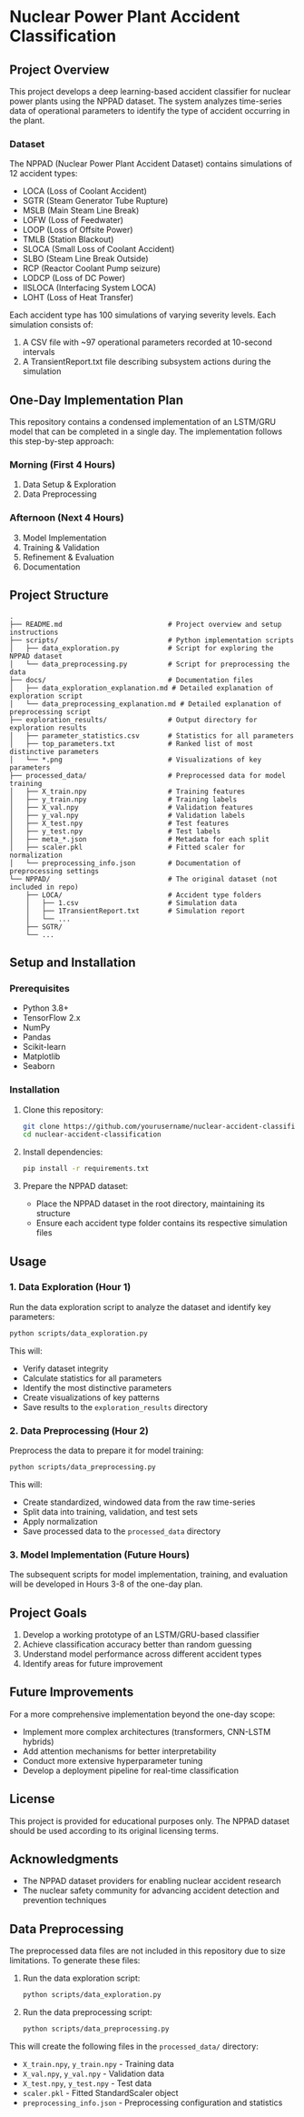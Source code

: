 # Nuclear Power Plant Accident Classification

## Project Overview

This project develops a deep learning-based accident classifier for nuclear power plants using the NPPAD dataset. The system analyzes time-series data of operational parameters to identify the type of accident occurring in the plant.

### Dataset

The NPPAD (Nuclear Power Plant Accident Dataset) contains simulations of 12 accident types:
- LOCA (Loss of Coolant Accident)
- SGTR (Steam Generator Tube Rupture)
- MSLB (Main Steam Line Break)
- LOFW (Loss of Feedwater)
- LOOP (Loss of Offsite Power)
- TMLB (Station Blackout)
- SLOCA (Small Loss of Coolant Accident)
- SLBO (Steam Line Break Outside)
- RCP (Reactor Coolant Pump seizure)
- LODCP (Loss of DC Power)
- IISLOCA (Interfacing System LOCA)
- LOHT (Loss of Heat Transfer)

Each accident type has 100 simulations of varying severity levels. Each simulation consists of:
1. A CSV file with ~97 operational parameters recorded at 10-second intervals
2. A TransientReport.txt file describing subsystem actions during the simulation

## One-Day Implementation Plan

This repository contains a condensed implementation of an LSTM/GRU model that can be completed in a single day. The implementation follows this step-by-step approach:

### Morning (First 4 Hours)
1. Data Setup & Exploration
2. Data Preprocessing

### Afternoon (Next 4 Hours)
3. Model Implementation
4. Training & Validation
5. Refinement & Evaluation
6. Documentation

## Project Structure

```
.
├── README.md                          # Project overview and setup instructions
├── scripts/                           # Python implementation scripts
│   ├── data_exploration.py            # Script for exploring the NPPAD dataset
│   └── data_preprocessing.py          # Script for preprocessing the data
├── docs/                              # Documentation files
│   ├── data_exploration_explanation.md # Detailed explanation of exploration script
│   └── data_preprocessing_explanation.md # Detailed explanation of preprocessing script
├── exploration_results/               # Output directory for exploration results
│   ├── parameter_statistics.csv       # Statistics for all parameters
│   ├── top_parameters.txt             # Ranked list of most distinctive parameters
│   └── *.png                          # Visualizations of key parameters
├── processed_data/                    # Preprocessed data for model training
│   ├── X_train.npy                    # Training features
│   ├── y_train.npy                    # Training labels
│   ├── X_val.npy                      # Validation features
│   ├── y_val.npy                      # Validation labels
│   ├── X_test.npy                     # Test features
│   ├── y_test.npy                     # Test labels
│   ├── meta_*.json                    # Metadata for each split
│   ├── scaler.pkl                     # Fitted scaler for normalization
│   └── preprocessing_info.json        # Documentation of preprocessing settings
└── NPPAD/                             # The original dataset (not included in repo)
    ├── LOCA/                          # Accident type folders
    │   ├── 1.csv                      # Simulation data
    │   ├── 1TransientReport.txt       # Simulation report
    │   └── ...
    ├── SGTR/
    └── ...
```

## Setup and Installation

### Prerequisites

- Python 3.8+
- TensorFlow 2.x
- NumPy
- Pandas
- Scikit-learn
- Matplotlib
- Seaborn

### Installation

1. Clone this repository:
   ```bash
   git clone https://github.com/yourusername/nuclear-accident-classification.git
   cd nuclear-accident-classification
   ```

2. Install dependencies:
   ```bash
   pip install -r requirements.txt
   ```

3. Prepare the NPPAD dataset:
   - Place the NPPAD dataset in the root directory, maintaining its structure
   - Ensure each accident type folder contains its respective simulation files

## Usage

### 1. Data Exploration (Hour 1)

Run the data exploration script to analyze the dataset and identify key parameters:

```bash
python scripts/data_exploration.py
```

This will:
- Verify dataset integrity
- Calculate statistics for all parameters
- Identify the most distinctive parameters
- Create visualizations of key patterns
- Save results to the `exploration_results` directory

### 2. Data Preprocessing (Hour 2)

Preprocess the data to prepare it for model training:

```bash
python scripts/data_preprocessing.py
```

This will:
- Create standardized, windowed data from the raw time-series
- Split data into training, validation, and test sets
- Apply normalization
- Save processed data to the `processed_data` directory

### 3. Model Implementation (Future Hours)

The subsequent scripts for model implementation, training, and evaluation will be developed in Hours 3-8 of the one-day plan.

## Project Goals

1. Develop a working prototype of an LSTM/GRU-based classifier
2. Achieve classification accuracy better than random guessing
3. Understand model performance across different accident types
4. Identify areas for future improvement

## Future Improvements

For a more comprehensive implementation beyond the one-day scope:
- Implement more complex architectures (transformers, CNN-LSTM hybrids)
- Add attention mechanisms for better interpretability
- Conduct more extensive hyperparameter tuning
- Develop a deployment pipeline for real-time classification

## License

This project is provided for educational purposes only. The NPPAD dataset should be used according to its original licensing terms.

## Acknowledgments

- The NPPAD dataset providers for enabling nuclear accident research
- The nuclear safety community for advancing accident detection and prevention techniques

## Data Preprocessing

The preprocessed data files are not included in this repository due to size limitations. To generate these files:

1. Run the data exploration script:
   ```bash
   python scripts/data_exploration.py
   ```

2. Run the data preprocessing script:
   ```bash
   python scripts/data_preprocessing.py
   ```

This will create the following files in the `processed_data/` directory:
- `X_train.npy`, `y_train.npy` - Training data
- `X_val.npy`, `y_val.npy` - Validation data
- `X_test.npy`, `y_test.npy` - Test data
- `scaler.pkl` - Fitted StandardScaler object
- `preprocessing_info.json` - Preprocessing configuration and statistics 